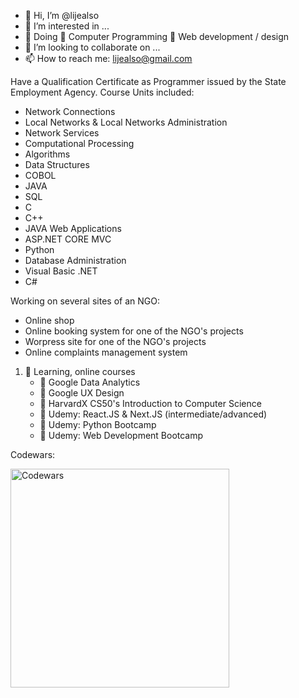 - 👋 Hi, I’m @lijealso
- 👀 I’m interested in ...
- 🌱 Doing
     🌱 Computer Programming
     🌱 Web development / design
- 💞️ I’m looking to collaborate on ...
- 📫 How to reach me: lijealso@gmail.com

Have a Qualification Certificate as Programmer issued by the State Employment Agency.
Course Units included:
- Network Connections
- Local Networks & Local Networks Administration
- Network Services
- Computational Processing
- Algorithms
- Data Structures
- COBOL
- JAVA
- SQL
- C
- C++
- JAVA Web Applications
- ASP.NET CORE MVC
- Python
- Database Administration
- Visual Basic .NET
- C#

Working on several sites of an NGO:
- Online shop
- Online booking system for one of the NGO's projects
- Worpress site for one of the NGO's projects
- Online complaints management system

1. 🌱 Learning, online courses
   - 🌱 Google Data Analytics
   - 🌱 Google UX Design
   - 🌱 HarvardX CS50's Introduction to Computer Science
   - 🌱 Udemy: React.JS & Next.JS (intermediate/advanced)
   - 🌱 Udemy: Python Bootcamp
   - 🌱 Udemy: Web Development Bootcamp

Codewars:
<p align="left">
  <img src="https://www.codewars.com/users/lijealso/badges/large" width="350" title="Codewars">
</p>

<!---
lijealso/lijealso is a ✨ special ✨ repository because its `README.md` (this file) appears on your GitHub profile.
You can click the Preview link to take a look at your changes.
--->
